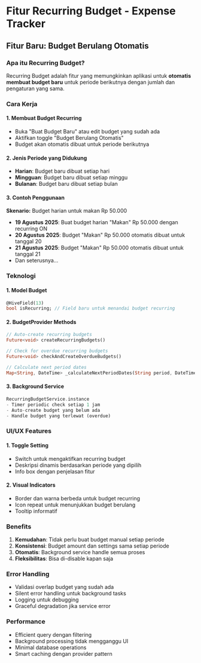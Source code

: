 # Fitur Recurring Budget - Expense Tracker

## Fitur Baru: Budget Berulang Otomatis

### Apa itu Recurring Budget?

Recurring Budget adalah fitur yang memungkinkan aplikasi untuk **otomatis membuat budget baru** untuk periode berikutnya dengan jumlah dan pengaturan yang sama.

### Cara Kerja

#### 1. **Membuat Budget Recurring**
- Buka "Buat Budget Baru" atau edit budget yang sudah ada
- Aktifkan toggle "Budget Berulang Otomatis"
- Budget akan otomatis dibuat untuk periode berikutnya

#### 2. **Jenis Periode yang Didukung**
- **Harian**: Budget baru dibuat setiap hari
- **Mingguan**: Budget baru dibuat setiap minggu  
- **Bulanan**: Budget baru dibuat setiap bulan

#### 3. **Contoh Penggunaan**

**Skenario:** Budget harian untuk makan Rp 50.000

- **19 Agustus 2025**: Buat budget harian "Makan" Rp 50.000 dengan recurring ON
- **20 Agustus 2025**: Budget "Makan" Rp 50.000 otomatis dibuat untuk tanggal 20
- **21 Agustus 2025**: Budget "Makan" Rp 50.000 otomatis dibuat untuk tanggal 21
- Dan seterusnya...

### Teknologi

#### 1. **Model Budget**
```dart
@HiveField(13)
bool isRecurring; // Field baru untuk menandai budget recurring
```

#### 2. **BudgetProvider Methods**
```dart
// Auto-create recurring budgets
Future<void> createRecurringBudgets()

// Check for overdue recurring budgets
Future<void> checkAndCreateOverdueBudgets()

// Calculate next period dates
Map<String, DateTime> _calculateNextPeriodDates(String period, DateTime lastEndDate)
```

#### 3. **Background Service**
```dart
RecurringBudgetService.instance
- Timer periodic check setiap 1 jam
- Auto-create budget yang belum ada
- Handle budget yang terlewat (overdue)
```

### UI/UX Features

#### 1. **Toggle Setting**
- Switch untuk mengaktifkan recurring budget
- Deskripsi dinamis berdasarkan periode yang dipilih
- Info box dengan penjelasan fitur

#### 2. **Visual Indicators**
- Border dan warna berbeda untuk budget recurring
- Icon repeat untuk menunjukkan budget berulang
- Tooltip informatif

### Benefits

1. **Kemudahan**: Tidak perlu buat budget manual setiap periode
2. **Konsistensi**: Budget amount dan settings sama setiap periode
3. **Otomatis**: Background service handle semua proses
4. **Fleksibilitas**: Bisa di-disable kapan saja

### Error Handling

- Validasi overlap budget yang sudah ada
- Silent error handling untuk background tasks  
- Logging untuk debugging
- Graceful degradation jika service error

### Performance

- Efficient query dengan filtering
- Background processing tidak mengganggu UI
- Minimal database operations
- Smart caching dengan provider pattern
